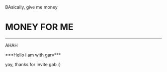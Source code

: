 BAsically, give me money
# MONEY FOR ME
<hr/> <p> AHAH </p>
 ***Hello i am with garv***
 
 yay, thanks for invite gab :)
